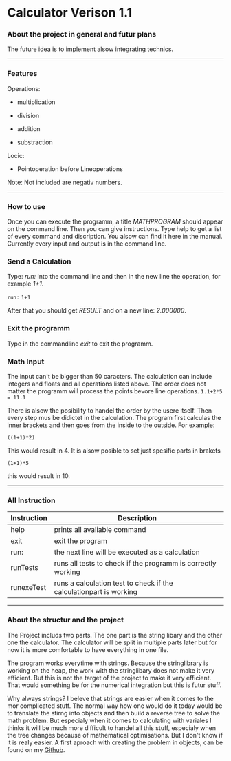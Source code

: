 # Calculator Verison 1.1

### About the project in general and futur plans

The future idea is to implement alsow integrating technics.

---

### Features

Operations:

- multiplication

- division

- addition

- substraction

Locic:

- Pointoperation before Lineoperations


Note:
Not included are negativ numbers.

---

### How to use

Once you can execute the programm, a title *MATHPROGRAM* should appear on the command line. Then you can give instructions. Type help to get a list of every command and discription. You alsow can find it here in the manual. Currently every input and output is in the command line.

### Send a Calculation

Type: *run:* into the command line and then in the new line the operation, for example *1+1*.

```run:```
```1+1```

After that you should get *RESULT* and on a new line: *2.000000*.

### Exit the programm

Type in the commandline *exit* to exit the programm.

### Math Input

The input can't be bigger than 50 caracters. The calculation can include integers and floats and all operations listed above. The order does not matter the programm will process the points bevore line operations.
```1.1+2*5 = 11.1```

There is alsow the posibility to handel the order by the usere itself. Then every step mus be didictet in the calculation. The program first calculas the inner brackets and then goes from the inside to the outside. For example:

```((1+1)*2)```

This would result in 4. It is alsow posible to set just spesific parts in brakets

```(1+1)*5```

this would result in 10.

---

### All Instruction

| Instruction | Description |
| ------------|-------------|
| help        | prints all avaliable command|
| exit        | exit the program|
| run:        | the next line will be executed as a calculation|
| runTests    | runs all tests to check if the programm is correctly working|
| runexeTest  | runs a calculation test to check if the calculationpart is working|

---

### About the structur and the project

The Project includs two parts. The one part is the string libary and the other one the calculator. The calculator will be split in multiple parts later but for now it is more comfortable to have everything in one file.

The program works everytime with strings. Because the stringlibrary is working on the heap, the work with the stringlibary does not make it very efficient. But this is not the target of the project to make it very efficient. That would something be for the numerical integration but this is futur stuff.

Why always strings?
I beleve that strings are easier when it comes to the mor complicated stuff. The normal way how one would do it today would be to translate the stirng into objects and then build a reverse tree to solve the math problem. But especialy when it comes to calculating with variales I thinks it will be much more difficult to handel all this stuff, especialy when the tree changes because of mathematical optimisations. But I don't know if it is realy easier. A first aproach with creating the problem in objects, can be found on my [Github](https://github.com/laurin-hefti/test-ef5/blob/main/Calcpy). 